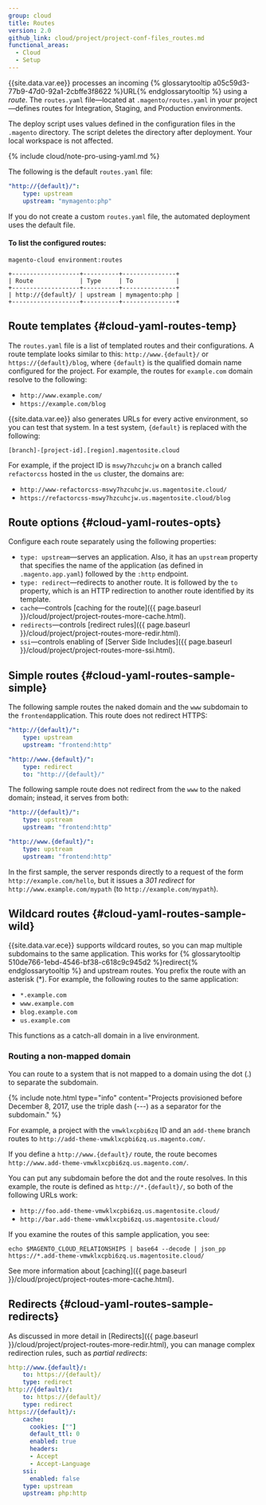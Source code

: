 ```yaml
---
group: cloud
title: Routes
version: 2.0
github_link: cloud/project/project-conf-files_routes.md
functional_areas:
  - Cloud
  - Setup
---
```


{{site.data.var.ee}} processes an incoming {% glossarytooltip a05c59d3-77b9-47d0-92a1-2cbffe3f8622 %}URL{% endglossarytooltip %} using a *route*. The `routes.yaml` file—located at `.magento/routes.yaml` in your project—defines routes for Integration, Staging, and Production environments.

The deploy script uses values defined in the configuration files in the `.magento` directory. The script deletes the directory after deployment. Your local workspace is not affected.

{% include cloud/note-pro-using-yaml.md %}

The following is the default `routes.yaml` file:

```yaml
"http://{default}/":
    type: upstream
    upstream: "mymagento:php"
```

If you do not create a custom `routes.yaml` file, the automated deployment uses the default file.

#### To list the configured routes:

```
magento-cloud environment:routes

+-------------------+----------+---------------+
| Route             | Type     | To            |
+-------------------+----------+---------------+
| http://{default}/ | upstream | mymagento:php |
+-------------------+----------+---------------+
```

## Route templates {#cloud-yaml-routes-temp}

The `routes.yaml` file is a list of templated routes and their configurations. A route template looks similar to this: `http://www.{default}/` or `https://{default}/blog`, where `{default}` is the qualified domain name configured for the project. For example, the routes for `example.com` domain resolve to the following:

-  `http://www.example.com/`
-  `https://example.com/blog`

{{site.data.var.ee}} also generates URLs for every active environment, so you can test that system. In a test system, `{default}` is replaced with the following:

```
[branch]-[project-id].[region].magentosite.cloud
```

For example, if the project ID is `mswy7hzcuhcjw` on a branch called `refactorcss` hosted in the `us` cluster, the domains are: 

-  `http://www-refactorcss-mswy7hzcuhcjw.us.magentosite.cloud/`
-  `https://refactorcss-mswy7hzcuhcjw.us.magentosite.cloud/blog`

<!-- {{site.data.var.ece}} also supports [multiple applications]({{ page.baseurl }}/cloud/project/project-conf-multi.html) per project. Each project has a single `routes.yaml` file that defines which request is routed to which application. -->

## Route options {#cloud-yaml-routes-opts}

Configure each route separately using the following properties:

-  `type: upstream`—serves an application. Also, it has an `upstream` property that specifies the name of the application (as defined in `.magento.app.yaml`) followed by the `:http` endpoint.
-  `type: redirect`—redirects to another route. It is followed by the `to` property, which is an HTTP redirection to another route identified by its template.
-  `cache`—controls [caching for the route]({{ page.baseurl }}/cloud/project/project-routes-more-cache.html).
-  `redirects`—controls [redirect rules]({{ page.baseurl }}/cloud/project/project-routes-more-redir.html).
-  `ssi`—controls enabling of [Server Side Includes]({{ page.baseurl }}/cloud/project/project-routes-more-ssi.html).

## Simple routes {#cloud-yaml-routes-sample-simple}

The following sample routes the naked domain and the `www` subdomain to the `frontend`application. This route does not redirect HTTPS:

```yaml
"http://{default}/":
    type: upstream
    upstream: "frontend:http"

"http://www.{default}/":
    type: redirect
    to: "http://{default}/"
```

The following sample route does not redirect from the `www` to the naked domain; instead, it serves from both:

```yaml
"http://{default}/":
    type: upstream
    upstream: "frontend:http"

"http://www.{default}/":
    type: upstream
    upstream: "frontend:http"
```

In the first sample, the server responds directly to a request of the form `http://example.com/hello`, but it issues a _301 redirect_ for `http://www.example.com/mypath` (to `http://example.com/mypath`).

## Wildcard routes {#cloud-yaml-routes-sample-wild}
{{site.data.var.ece}} supports wildcard routes, so you can map multiple subdomains to the same application. This works for {% glossarytooltip 510de766-1ebd-4546-bf38-c618c9c945d2 %}redirect{% endglossarytooltip %} and upstream routes. You prefix the route with an asterisk (\*). For example, the following routes to the same application:

-  `*.example.com`
-  `www.example.com`
-  `blog.example.com`
-  `us.example.com`

This functions as a catch-all domain in a live environment.

### Routing a non-mapped domain

You can route to a system that is not mapped to a domain using the dot (\.) to separate the subdomain.

{% include note.html type="info" content="Projects provisioned before December 8, 2017, use the triple dash (\-\-\-) as a separator for the subdomain." %}

For example, a project with the `vmwklxcpbi6zq` ID and an `add-theme` branch routes to `http://add-theme-vmwklxcpbi6zq.us.magento.com/`.

If you define a `http://www.{default}/` route, the route becomes `http://www.add-theme-vmwklxcpbi6zq.us.magento.com/`.

You can put any subdomain before the dot and the route resolves. In this example, the route is defined as `http://*.{default}/`, so both of the following URLs work:

-  `http://foo.add-theme-vmwklxcpbi6zq.us.magentosite.cloud/`
-  `http://bar.add-theme-vmwklxcpbi6zq.us.magentosite.cloud/`

If you examine the routes of this sample application, you see:

```
echo $MAGENTO_CLOUD_RELATIONSHIPS | base64 --decode | json_pp
https://*.add-theme-vmwklxcpbi6zq.us.magentosite.cloud/
```

See more information about [caching]({{ page.baseurl }}/cloud/project/project-routes-more-cache.html).

## Redirects {#cloud-yaml-routes-sample-redirects}

As discussed in more detail in [Redirects]({{ page.baseurl }}/cloud/project/project-routes-more-redir.html), you can manage complex redirection rules, such as *partial redirects*:

```yaml
http://www.{default}/:
    to: https://{default}/
    type: redirect
http://{default}/:
    to: https://{default}/
    type: redirect
https://{default}/:
    cache:
      cookies: [""]
      default_ttl: 0
      enabled: true
      headers:
      - Accept
      - Accept-Language
    ssi:
      enabled: false
    type: upstream
    upstream: php:http
```

